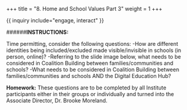 +++
title = "8. Home and School Values Part 3"
weight = 1
+++

{{ inquiry include="engage, interact" }}

######**INSTRUCTIONS:**

Time permitting, consider the following questions:
-How are different identities being included/excluded made visible/invisible in schools (in person, online)?
-Referring to the slide image below, what needs to be considered in Coalition Building between families/communities and schools?
-What needs to be considered in Coalition Building between families/communities and schools AND the Digital Education Hub?

**Homework:** These questions are to be completed by all Institute participants either in their groups or individually and turned into the Associate Director, Dr. Brooke Moreland. 

